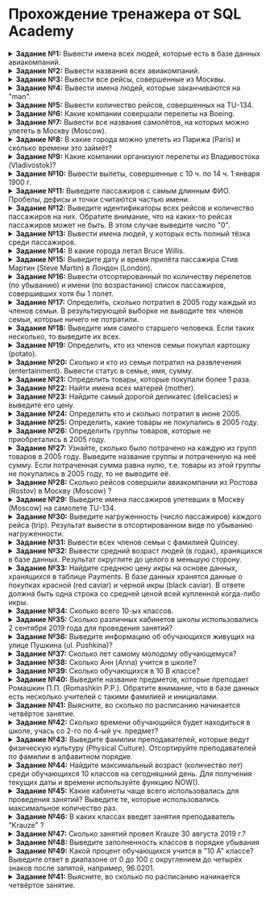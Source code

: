 # Прохождение тренажера от SQL Academy
<details>
<summary><b>Задание №1:</b> Вывести имена всех людей, которые есть в базе данных авиакомпаний.</summary>
  
  ```mysql
SELECT name
FROM passenger
```

</details>

<details>
<summary><b>Задание №2:</b> Вывести названия всеx авиакомпаний.</summary>
  
  ```mysql
SELECT name
FROM company
```

</details>

<details>
<summary><b>Задание №3:</b> Вывести все рейсы, совершенные из Москвы.</summary>
  
  ```mysql
SELECT *
FROM Trip
WHERE town_from = 'Moscow'
```

</details>
<details>
<summary><b>Задание №4:</b> Вывести имена людей, которые заканчиваются на "man".</summary>
  
  ```mysql
SELECT name
FROM passenger
WHERE name LIKE '%man'
```

</details>
<details>
<summary><b>Задание №5:</b> Вывести количество рейсов, совершенных на TU-134.</summary>
  
  ```mysql
SELECT count(*) as count
FROM Trip
WHERE plane = 'TU-134'
```

</details>
<details>
<summary><b>Задание №6:</b> Какие компании совершали перелеты на Boeing.</summary>
  
  ```mysql
SELECT DISTINCT name
FROM Company
JOIN Trip on Company.id = Trip.company
WHERE plane = 'Boeing'
```

</details>
<details>
<summary><b>Задание №7:</b> Вывести все названия самолётов, на которых можно улететь в Москву (Moscow).</summary>
  
  ```mysql
SELECT DISTINCT plane
FROM Trip
WHERE town_to = 'Moscow'
```

</details>
<details>
<summary><b>Задание №8:</b> В какие города можно улететь из Парижа (Paris) и сколько времени это займёт?</summary>
  
  ```mysql
SELECT town_to,	TIMEDIFF(time_in, time_out) as flight_time
FROM Trip
WHERE town_from = 'Paris'
```

</details>
<details>
<summary><b>Задание №9:</b> Какие компании организуют перелеты из Владивостока (Vladivostok)?</summary>
  
  ```mysql
SELECT DISTINCT Company.name
FROM Trip
JOIN Company ON Trip.company = Company.id
WHERE Trip.town_from = 'Vladivostok'
```

</details>
<details>
<summary><b>Задание №10:</b> Вывести вылеты, совершенные с 10 ч. по 14 ч. 1 января 1900 г.</summary>
  
  ```mysql
SELECT *
FROM Trip
WHERE time_out BETWEEN '1900-01-01 10:00:00' AND '1900-01-01 14:00:00'
```

</details>
<details>
<summary><b>Задание №11:</b> Выведите пассажиров с самым длинным ФИО. Пробелы, дефисы и точки считаются частью имени.</summary>
  
  ```mysql
SELECT name
FROM Passenger
WHERE LENGTH(name) = (
    SELECT max(LENGTH(name))
    FROM Passenger
)
```

</details>
<details>
<summary><b>Задание №12:</b> Выведите идентификаторы всех рейсов и количество пассажиров на них. Обратите внимание, что на каких-то рейсах пассажиров может не быть. В этом случае выведите число "0".</summary>
  
  ```mysql
SELECT Trip.id AS id, COUNT(Pass_in_trip.id) AS count
FROM Trip
JOIN Pass_in_trip ON Trip.id = Pass_in_trip.trip
GROUP BY Trip.id;
```

</details>
<details>
<summary><b>Задание №13:</b> Вывести имена людей, у которых есть полный тёзка среди пассажиров.</summary>
  
  ```mysql
SELECT name
FROM Passenger
GROUP BY 1
HAVING count(name) = 2
```

</details>
<details>
<summary><b>Задание №14:</b> В какие города летал Bruce Willis.</summary>
  
  ```mysql
SELECT Trip.town_to
FROM Trip
JOIN Pass_in_trip ON Trip.id = Pass_in_trip.trip
JOIN Passenger ON Pass_in_trip.passenger = Passenger.id
WHERE Passenger.name = 'Bruce Willis'
```

</details>
<details>
<summary><b>Задание №15:</b> Выведите дату и время прилёта пассажира Стив Мартин (Steve Martin) в Лондон (London).</summary>
  
  ```mysql
SELECT Trip.time_in
FROM Trip
JOIN Pass_in_trip ON Trip.id = Pass_in_trip.trip
JOIN Passenger ON Pass_in_trip.passenger = Passenger.id
WHERE Passenger.name = 'Steve Martin' AND Trip.town_to = 'London'
```

</details>
<details>
<summary><b>Задание №16:</b> Вывести отсортированный по количеству перелетов (по убыванию) и имени (по возрастанию) список пассажиров, совершивших хотя бы 1 полет.</summary>
  
  ```mysql
SELECT Passenger.name, COUNT(*) as count
FROM Pass_in_trip
JOIN Passenger ON Pass_in_trip.passenger = Passenger.id
GROUP BY Passenger.name
HAVING count >= 1
ORDER BY 2 DESC, 1 ASC
```

</details>
<details>
<summary><b>Задание №17:</b> Определить, сколько потратил в 2005 году каждый из членов семьи. В результирующей выборке не выводите тех членов семьи, которые ничего не потратили.</summary>
  
  ```mysql
SELECT FamilyMembers.member_name, FamilyMembers.status, SUM(Payments.unit_price*Payments.amount) as costs
FROM FamilyMembers
JOIN Payments ON FamilyMembers.member_id = Payments.family_member
WHERE YEAR(Payments.date) = 2005
GROUP BY FamilyMembers.member_name, FamilyMembers.status
```

</details>
<details>
<summary><b>Задание №18:</b> Выведите имя самого старшего человека. Если таких несколько, то выведите их всех.</summary>
  
  ```mysql
SELECT member_name
FROM FamilyMembers
ORDER BY birthday LIMIT 1
```

</details>
<details>
<summary><b>Задание №19:</b> Определить, кто из членов семьи покупал картошку (potato).</summary>
  
  ```mysql
SELECT FamilyMembers.status
FROM FamilyMembers
JOIN Payments ON FamilyMembers.member_id = Payments.family_member
JOIN Goods ON Payments.good = Goods.good_id
WHERE Goods.good_name = 'potato'
GROUP BY 1
```

</details>
<details>
<summary><b>Задание №20:</b> Сколько и кто из семьи потратил на развлечения (entertainment). Вывести статус в семье, имя, сумму.</summary>
  
  ```mysql
SELECT FamilyMembers.status, FamilyMembers.member_name, SUM (Payments.unit_price*Payments.amount) as costs
FROM FamilyMembers
JOIN Payments ON FamilyMembers.member_id = Payments.family_member
JOIN Goods ON Payments.good = Goods.good_id
WHERE Goods.type = 4
GROUP BY 1, 2
```

</details>
<details>
<summary><b>Задание №21:</b> Определить товары, которые покупали более 1 раза.</summary>
  
  ```mysql
SELECT Goods.good_name
FROM Goods
JOIN Payments ON Goods.good_id = Payments.good
GROUP BY 1
HAVING Count(*) > 1
```

</details>
<details>
<summary><b>Задание №22:</b> Найти имена всех матерей (mother).</summary>
  
  ```mysql
SELECT member_name
FROM FamilyMembers
WHERE status = 'mother'
```

</details>
<details>
<summary><b>Задание №23:</b> Найдите самый дорогой деликатес (delicacies) и выведите его цену.</summary>
  
  ```mysql
SELECT Goods.good_name, Payments.unit_price
FROM Payments
JOIN Goods ON Payments.good = Goods.good_id
JOIN GoodTypes ON Goods.good_id = GoodTypes.good_type_id
WHERE Goods.type = 3
ORDER BY Payments.unit_price DESC LIMIT 1
```

</details>
<details>
<summary><b>Задание №24:</b> Определить кто и сколько потратил в июне 2005.</summary>
  
  ```mysql
SELECT FamilyMembers.member_name, SUM(Payments.unit_price*Payments.amount) as costs
FROM FamilyMembers
JOIN Payments ON FamilyMembers.member_id = Payments.family_member
WHERE YEAR(Payments.date) = 2005 AND MONTH(Payments.date) = 06
GROUP BY 1
```

</details>
<details>
<summary><b>Задание №25:</b> Определить, какие товары не покупались в 2005 году.</summary>
  
  ```mysql
SELECT good_name
FROM Goods
WHERE good_id NOT IN (
    SELECT good
    FROM Payments
    WHERE YEAR(date) = 2005
)
```

</details>
<details>
<summary><b>Задание №26:</b> Определить группы товаров, которые не приобретались в 2005 году.</summary>
  
  ```mysql
SELECT good_type_name
FROM GoodTypes
WHERE good_type_id NOT IN (
    SELECT type
    FROM Goods
    JOIN Payments ON Goods.good_id = Payments.good
    WHERE YEAR(date) = 2005
)
```

</details>
<details>
<summary><b>Задание №27:</b> Узнайте, сколько было потрачено на каждую из групп товаров в 2005 году. Выведите название группы и потраченную на неё сумму. Если потраченная сумма равна нулю, т.е. товары из этой группы не покупались в 2005 году, то не выводите её.</summary>
  
  ```mysql
SELECT GoodTypes.good_type_name, SUM(Payments.amount * Payments.unit_price) as costs
FROM GoodTypes
JOIN Goods ON GoodTypes.good_type_id = Goods.type
JOIN Payments ON Goods.good_id = Payments.good
WHERE YEAR(Payments.date) = 2005
GROUP BY GoodTypes.good_type_name
```

</details>
<details>
<summary><b>Задание №28:</b> Сколько рейсов совершили авиакомпании из Ростова (Rostov) в Москву (Moscow) ?</summary>
  
  ```mysql
SELECT COUNT(*) as count
FROM Trip
WHERE town_from = 'Rostov' and town_to = 'Moscow'
```

</details>
<details>
<summary><b>Задание №29:</b> Выведите имена пассажиров улетевших в Москву (Moscow) на самолете TU-134.</summary>
  
  ```mysql
SELECT Passenger.name
FROM Passenger
JOIN Pass_in_trip ON Passenger.id = Pass_in_trip.passenger
JOIN Trip ON Pass_in_trip.trip = Trip.id
WHERE Trip.town_to = 'Moscow' AND Trip.plane = 'TU-134'
GROUP BY Passenger.name
```

</details>
<details>
<summary><b>Задание №30:</b> Выведите нагруженность (число пассажиров) каждого рейса (trip). Результат вывести в отсортированном виде по убыванию нагруженности.</summary>
  
  ```mysql
SELECT Pass_in_trip.trip, COUNT(*) as count
FROM Pass_in_trip
GROUP BY 1
ORDER BY 2 DESC 
```

</details>
<details>
<summary><b>Задание №31:</b> Вывести всех членов семьи с фамилией Quincey.</summary>
  
  ```mysql
SELECT *
FROM FamilyMembers
WHERE member_name LIKE '%Quincey'
```

</details>
<details>
<summary><b>Задание №32:</b> Вывести средний возраст людей (в годах), хранящихся в базе данных. Результат округлите до целого в меньшую сторону.</summary>
  
  ```mysql
SELECT FLOOR(AVG(YEAR(CURDATE()) - YEAR(birthday))) as age
FROM FamilyMembers
```

</details>
<details>
<summary><b>Задание №33:</b> Найдите среднюю цену икры на основе данных, хранящихся в таблице Payments. В базе данных хранятся данные о покупках красной (red caviar) и черной икры (black caviar). В ответе должна быть одна строка со средней ценой всей купленной когда-либо икры.</summary>
  
  ```mysql
SELECT AVG(Payments.unit_price) as cost
FROM Payments
JOIN Goods ON Payments.good = Goods.good_id
WHERE Goods.good_name = 'red caviar' OR Goods.good_name = 'black caviar'
```

</details>
<details>
<summary><b>Задание №34:</b> Сколько всего 10-ых классов.</summary>
  
  ```mysql
SELECT COUNT(*) as count
FROM Class
WHERE name LIKE '10%'
```

</details>
<details>
<summary><b>Задание №35:</b> Сколько различных кабинетов школы использовались 2 сентября 2019 года для проведения занятий?</summary>
  
  ```mysql
SELECT COUNT(DISTINCT classroom) as count
FROM Schedule
WHERE date LIKE '2019-09-02'
```

</details>
<details>
<summary><b>Задание №36:</b> Выведите информацию об обучающихся живущих на улице Пушкина (ul. Pushkina)?</summary>
  
  ```mysql
SELECT *
FROM Student
WHERE address LIKE 'ul. Pushkina%'
```

</details>
<details>
<summary><b>Задание №37:</b> Сколько лет самому молодому обучающемуся?</summary>
  
  ```mysql
SELECT MIN(TIMESTAMPDIFF(year, birthday, CURDATE())) as year 
FROM Student
```

</details>
<details>
<summary><b>Задание №38:</b> Сколько Анн (Anna) учится в школе?</summary>
  
  ```mysql
SELECT COUNT(*) as count
FROM Student
WHERE first_name = 'Anna'
```

</details>
<details>
<summary><b>Задание №39:</b> Сколько обучающихся в 10 B классе?</summary>
  
  ```mysql
SELECT COUNT(*) as count
FROM Class
JOIN Student_in_class ON Class.id = Student_in_class.class
WHERE Class.name = '10 B'
```

</details>
<details>
<summary><b>Задание №40:</b> Выведите название предметов, которые преподает Ромашкин П.П. (Romashkin P.P.). Обратите внимание, что в базе данных есть несколько учителей с такими фамилией и инициалами.</summary>
  
  ```mysql
SELECT Subject.name as subjects
FROM Subject
JOIN Schedule ON Subject.id = Schedule.subject
JOIN Teacher ON Schedule.teacher = Teacher.id
WHERE Teacher.last_name = 'Romashkin' AND Teacher.first_name LIKE 'P%' AND Teacher.middle_name LIKE 'P%'
```

</details>
<details>
<summary><b>Задание №41:</b> Выясните, во сколько по расписанию начинается четвёртое занятие.</summary>
  
  ```mysql
SELECT DISTINCT Timepair.start_pair
FROM Timepair
JOIN Schedule ON Timepair.id = Schedule.number_pair
WHERE Schedule.number_pair = 4
```

</details>
<details>
<summary><b>Задание №42:</b> Сколько времени обучающийся будет находиться в школе, учась со 2-го по 4-ый уч. предмет?</summary>
  
  ```mysql
SELECT TIMEDIFF(
    (SELECT end_pair FROM Timepair WHERE id = 4),
    (SELECT start_pair FROM Timepair WHERE id = 2)
) AS time

```

</details>
<details>
<summary><b>Задание №43:</b> Выведите фамилии преподавателей, которые ведут физическую культуру (Physical Culture). Отсортируйте преподавателей по фамилии в алфавитном порядке.</summary>
  
  ```mysql
SELECT Teacher.last_name
FROM Teacher
JOIN Schedule ON Teacher.id = Schedule.teacher
JOIN Subject ON Schedule.subject = Subject.id
WHERE Subject.name = 'Physical Culture'
ORDER BY 1 asc
```

</details>
<details>
<summary><b>Задание №44:</b> Найдите максимальный возраст (количество лет) среди обучающихся 10 классов на сегодняшний день. Для получения текущих даты и времени используйте функцию NOW().</summary>
  
  ```mysql
SELECT MAX(TIMESTAMPDIFF(year, Student.birthday, NOW())) as max_year
FROM Student
JOIN Student_in_class ON Student.id = Student_in_class.student
JOIN Class ON Student_in_class.class = Class.id
WHERE Class.name LIKE '10%'
```

</details>
<details>
<summary><b>Задание №45:</b> Какие кабинеты чаще всего использовались для проведения занятий? Выведите те, которые использовались максимальное количество раз.</summary>
  
  ```mysql
SELECT classroom
FROM Schedule
GROUP BY classroom
HAVING COUNT(classroom) = (
    SELECT COUNT(*)
    FROM Schedule
    GROUP BY classroom
    ORDER BY 1 DESC LIMIT 1
)
```

</details>
<details>
<summary><b>Задание №46:</b> В каких классах введет занятия преподаватель "Krauze" ?</summary>
  
  ```mysql
SELECT Class.name
FROM Class
JOIN Schedule ON Class.id = Schedule.class
JOIN Teacher ON Schedule.teacher = Teacher.id
WHERE Teacher.last_name = 'Krauze'
GROUP BY Class.name
```

</details>
<details>
<summary><b>Задание №47:</b> Сколько занятий провел Krauze 30 августа 2019 г.?</summary>
  
  ```mysql
SELECT COUNT(*) as count
FROM Schedule
JOIN Teacher ON Schedule.teacher = Teacher.id
WHERE Teacher.last_name = 'Krauze' AND Schedule.date LIKE '2019-08-30%'
```

</details>
<details>
<summary><b>Задание №48:</b> Выведите заполненность классов в порядке убывания</summary>
  
  ```mysql
SELECT Class.name, COUNT(*) as count
FROM Class
JOIN Student_in_class ON Class.id = Student_in_class.class
JOIN Student ON Student_in_class.student = Student.id
GROUP BY 1
ORDER BY 2 DESC
```

</details>
<details>
<summary><b>Задание №49:</b> Какой процент обучающихся учится в "10 A" классе? Выведите ответ в диапазоне от 0 до 100 с округлением до четырёх знаков после запятой, например, 96.0201.</summary>
  
  ```mysql

```

</details>
<details>
<summary><b>Задание №41:</b> Выясните, во сколько по расписанию начинается четвёртое занятие.</summary>
  
  ```mysql

```

</details>
